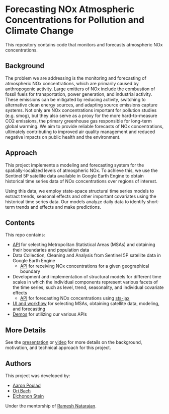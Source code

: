 # Forecasting NOx Atmospheric Concentrations for Pollution and Climate Change

This repository contains code that monitors and forecasts atmospheric NOx concentrations.

## Background

The problem we are addressing is the monitoring and forecasting of atmospheric NOx concentrations, which are primarily caused by anthropogenic activity. Large emitters of NOx include the combustion of fossil fuels for transportation, power generation, and industrial activity. These emissions can be mitigated by reducing activity, switching to alternative clean energy sources, and adapting source emissions capture systems. Not only are NOx concentrations important for pollution studies (e.g. smog), but they also serve as a proxy for the more hard-to-measure CO2 emissions, the primary greenhouse gas responsible for long-term global warming.
We aim to provide reliable forecasts of NOx concentrations, ultimately contributing to improved air quality management and reduced negative impacts on public health and the environment.

## Approach

This project implements a modeling and forecasting system for the spatially-localized levels of atmospheric NOx. To achieve this, we use the Sentinel 5P satellite data available in Google Earth Engine to obtain historical time series data of NOx concentrations over regions of interest.

Using this data, we employ state-space structural time series models to extract trends, seasonal effects and other important covariates using the historical time series data. Our models analyze daily data to identify short-term trends and effects and make predictions.

## Contents

This repo contains:

- [API](Data-APIs/msa.py) for selecting Metropolitan Statistical Areas (MSAs) and obtaining their boundaries and population data
- Data Collection, Cleaning and Analysis from Sentinel 5P satellite data in Google Earth Engine
  - [API](Data-APIs/receive_conc_api.py) for receiving NOx concentrations for a given geographical boundary
- Development and implementation of structural models for different time scales in which the individual components represent various facets of the time series, such as level, trend, seasonality, and individual covariate effects
  - [API](Data-APIs/forecaster.py) for forecasting NOx concentrations using [sts-jax](https://github.com/probml/sts-jax)
- [UI and workflow](Dash-App/Dash_Implementation.ipynb) for selecting MSAs, obtaining satellite data, modeling, and forecasting
- [Demos](Demos/) for utilizing our various APIs

## More Details

See the [presentation](Presentation/NOx_Forecasting_Presentation.pdf) or [video](https://www.youtube.com/watch?v=pV-9N6BvINk) for more details on the background, motivation, and technical approach for this project. 

## Authors

This project was developed by:

- [Aaron Poulad](https://www.linkedin.com/in/aaron-poulad-603a892a4/)
- [Ori Bach](https://www.linkedin.com/in/ori-bach-7a9b902ab/)
- [Elchonon Stein](https://www.linkedin.com/in/elchonon-stein/)

Under the mentorship of [Ramesh Natarajan](https://www.linkedin.com/in/ramesh-natarajan-07a05989/).
